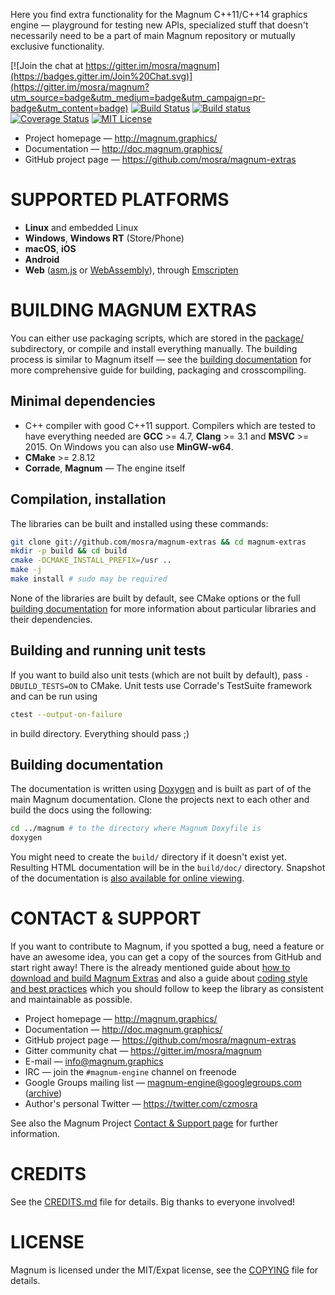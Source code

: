 Here you find extra functionality for the Magnum C++11/C++14 graphics engine —
playground for testing new APIs, specialized stuff that doesn't necessarily
need to be a part of main Magnum repository or mutually exclusive
functionality.

[![Join the chat at https://gitter.im/mosra/magnum](https://badges.gitter.im/Join%20Chat.svg)](https://gitter.im/mosra/magnum?utm_source=badge&utm_medium=badge&utm_campaign=pr-badge&utm_content=badge)
[![Build Status](https://travis-ci.org/mosra/magnum-extras.svg?branch=master)](https://travis-ci.org/mosra/magnum-extras)
[![Build status](https://ci.appveyor.com/api/projects/status/f75u5eow2qiso7m5/branch/master?svg=true)](https://ci.appveyor.com/project/mosra/magnum-extras/branch/master)
[![Coverage Status](https://coveralls.io/repos/github/mosra/magnum-extras/badge.svg?branch=master)](https://coveralls.io/github/mosra/magnum-extras?branch=master)
[![MIT License](https://img.shields.io/badge/License-MIT-yellow.svg)](https://opensource.org/licenses/MIT)

-   Project homepage — http://magnum.graphics/
-   Documentation — http://doc.magnum.graphics/
-   GitHub project page — https://github.com/mosra/magnum-extras

SUPPORTED PLATFORMS
===================

-   **Linux** and embedded Linux
-   **Windows**, **Windows RT** (Store/Phone)
-   **macOS**, **iOS**
-   **Android**
-   **Web** ([asm.js](http://asmjs.org/) or [WebAssembly](http://webassembly.org/)),
    through [Emscripten](http://kripken.github.io/emscripten-site/)

BUILDING MAGNUM EXTRAS
======================

You can either use packaging scripts, which are stored in the
[package/](https://github.com/mosra/magnum-extras/tree/master/package)
subdirectory, or compile and install everything manually. The building process
is similar to Magnum itself — see the
[building documentation](http://doc.magnum.graphics/magnum/building-extras.html)
for more comprehensive guide for building, packaging and crosscompiling.

Minimal dependencies
--------------------

-   C++ compiler with good C++11 support. Compilers which are tested to have
    everything needed are **GCC** >= 4.7, **Clang** >= 3.1 and **MSVC** >= 2015.
    On Windows you can also use **MinGW-w64**.
-   **CMake** >= 2.8.12
-   **Corrade**, **Magnum** — The engine itself

Compilation, installation
-------------------------

The libraries can be built and installed using these commands:

```sh
git clone git://github.com/mosra/magnum-extras && cd magnum-extras
mkdir -p build && cd build
cmake -DCMAKE_INSTALL_PREFIX=/usr ..
make -j
make install # sudo may be required
```

None of the libraries are built by default, see CMake options or the full
[building documentation](http://doc.magnum.graphics/magnum/building-extras.html)
for more information about particular libraries and their dependencies.

Building and running unit tests
-------------------------------

If you want to build also unit tests (which are not built by default), pass
`-DBUILD_TESTS=ON` to CMake. Unit tests use Corrade's TestSuite framework and
can be run using

```sh
ctest --output-on-failure
```

in build directory. Everything should pass ;)

Building documentation
----------------------

The documentation is written using [Doxygen](https://doxygen.org) and is built
as part of of the main Magnum documentation. Clone the projects next to each
other and build the docs using the following:

```sh
cd ../magnum # to the directory where Magnum Doxyfile is
doxygen
```

You might need to create the `build/` directory if it doesn't exist yet.
Resulting HTML documentation will be in the `build/doc/` directory. Snapshot of
the documentation is [also available for online viewing](http://doc.magnum.graphics/).

CONTACT & SUPPORT
=================

If you want to contribute to Magnum, if you spotted a bug, need a feature or
have an awesome idea, you can get a copy of the sources from GitHub and start
right away! There is the already mentioned guide about
[how to download and build Magnum Extras](http://doc.magnum.graphics/magnum/building-extras.html)
and also a guide about [coding style and best practices](http://doc.magnum.graphics/magnum/coding-style.html)
which you should follow to keep the library as consistent and maintainable as
possible.

-   Project homepage — http://magnum.graphics/
-   Documentation — http://doc.magnum.graphics/
-   GitHub project page — https://github.com/mosra/magnum-extras
-   Gitter community chat — https://gitter.im/mosra/magnum
-   E-mail — info@magnum.graphics
-   IRC — join the `#magnum-engine` channel on freenode
-   Google Groups mailing list — magnum-engine@googlegroups.com ([archive](https://groups.google.com/forum/#!forum/magnum-engine))
-   Author's personal Twitter — https://twitter.com/czmosra

See also the Magnum Project [Contact & Support page](http://magnum.graphics/contact/)
for further information.

CREDITS
=======

See the [CREDITS.md](CREDITS.md) file for details. Big thanks to everyone
involved!

LICENSE
=======

Magnum is licensed under the MIT/Expat license, see the [COPYING](COPYING) file
for details.
